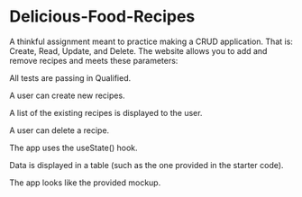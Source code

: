 # Delicious-Food-Recipes

A thinkful assignment meant to practice making a CRUD application. That is: Create, Read, Update, and Delete. The website allows you to add and remove recipes and meets these parameters:

All tests are passing in Qualified.

A user can create new recipes.

A list of the existing recipes is displayed to the user.

A user can delete a recipe.

The app uses the useState() hook.

Data is displayed in a table (such as the one provided in the starter code).

The app looks like the provided mockup.
